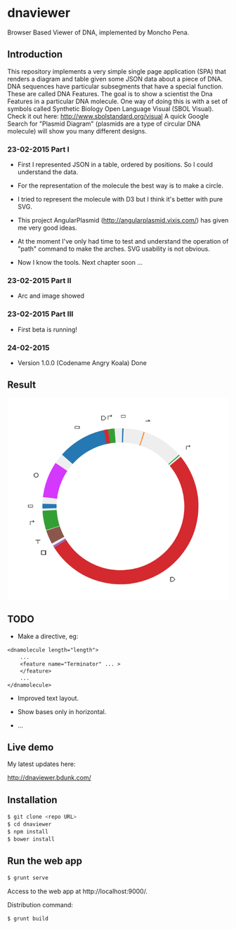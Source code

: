 # dnaviewer
Browser Based Viewer of DNA, implemented by Moncho Pena.

## Introduction
This repository implements a very simple single page application (SPA) that renders a diagram
and table given some JSON data about a piece of DNA. DNA sequences have particular subsegments that have a special
function. These are called DNA Features. The goal is to show a scientist the Dna Features in a particular DNA
molecule. One way of doing this is with a set of symbols called Synthetic Biology Open Language Visual (SBOL Visual).
Check it out here: http://www.sbolstandard.org/visual
A quick Google Search for "Plasmid Diagram" (plasmids are a type of circular DNA molecule) will show you many different
designs.

### 23-02-2015 Part I
- First I represented JSON in a table, ordered by positions. So I could understand the data.

- For the representation of the molecule the best way is to make a circle.

- I tried to represent the molecule with D3 but I think it's better with pure SVG.

- This project AngularPlasmid (http://angularplasmid.vixis.com/) has given me very good ideas.

- At the moment I've only had time to test and understand the operation of "path" command to make the arches. SVG usability is not obvious.

- Now I know the tools. Next chapter soon ...

### 23-02-2015 Part II
- Arc and image showed

### 23-02-2015 Part III
- First beta is running!

### 24-02-2015
- Version 1.0.0 (Codename Angry Koala) Done

Result
-------------
![alt tag](https://raw.githubusercontent.com/monchopena/dnaviewer/master/app/images/sample_dnamolecule.png)


TODO
-------------
- Make a directive, eg:

```
<dnamolecule length="length">
    ...
	<feature name="Terminator" ... >
	</feature>
	...
</dnamolecule>
```

- Improved text layout.

- Show bases only in horizontal.

- ...


Live demo
-------------
My latest updates here:

http://dnaviewer.bdunk.com/

Installation
-----------
```sh
$ git clone <repo URL>
$ cd dnaviewer
$ npm install
$ bower install
```

Run the web app
---------------
```sh
$ grunt serve
```

Access to the web app at http://localhost:9000/.

Distribution command:

```sh
$ grunt build
```